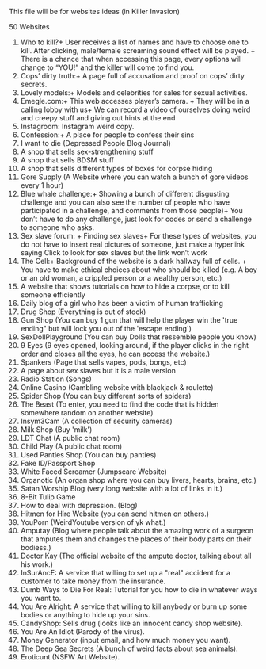 This file will be for websites ideas (in Killer Invasion)

50 Websites

1. Who to kill?+ User receives a list of names and have to choose one to kill. After clicking, male/female screaming sound effect will be played. + There is a chance that when accessing this page, every options will change to “YOU!” and the killer will come to find you.
2. Cops’ dirty truth:+ A page full of accusation and proof on cops’ dirty secrets.
3. Lovely models:+ Models and celebrities for sales for sexual activities.
4. Emegle.com:+ This web accesses player’s camera. + They will be in a calling lobby with us+ We can record a video of ourselves doing weird and creepy stuff and giving out hints at the end
5. Instagroom: Instagram weird copy.
6. Confession:+ A place for people to confess their sins
7. I want to die (Depressed People Blog Journal)
8. A shop that sells sex-strengthening stuff
9. A shop that sells BDSM stuff
10. A shop that sells different types of boxes for corpse hiding
11. Gore Supply (A Website where you can watch a bunch of gore videos every 1 hour)
12. Blue whale challenge:+ Showing a bunch of different disgusting challenge and you can also see the number of people who have participated in a challenge, and  comments from those people)+ You don’t have to do any challenge, just look for codes or send a challenge to someone who asks.
13. Sex slave forum: + Finding sex slaves+ For these types of websites, you do not have to insert real pictures of someone, just make a hyperlink saying Click to look for sex slaves but the link won’t work
14. The Cell:+ Background of the website is a dark hallway full of cells. + You have to make ethical choices about who should be killed (e.g. A boy or an old woman, a crippled person or a wealthy person, etc.)
15. A website that shows tutorials on how to hide a corpse, or to kill someone efficiently
16. Daily blog of a girl who has been a victim of human trafficking
17. Drug Shop (Everything is out of stock)
18. Gun Shop (You can buy 1 gun that will help the player win the 'true ending" but will lock you out of the 'escape ending')
19. SexDollPlayground (You can buy Dolls that ressemble people you know)
20. 9 Eyes (9 eyes opened, looking around, if the player clicks in the right order and closes all the eyes, he can access the website.)
21. Spankers (Page that sells vapes, pods, bongs, etc)
22. A page about sex slaves but it is a male version
23. Radio Station (Songs)
24. Online Casino (Gambling website with blackjack & roulette)
25. Spider Shop (You can buy different sorts of spiders)
26. The Beast (To enter, you need to find the code that is hidden somewhere random on another website)
27. Insym3Cam (A collection of security cameras)
28. Milk Shop (Buy 'milk')
29. LDT Chat (A public chat room)
30. Child Play (A public chat room)
31. Used Panties Shop (You can buy panties)
32. Fake ID/Passport Shop
33. White Faced Screamer (Jumpscare Website)
34. Organotic (An organ shop where you can buy livers, hearts, brains, etc.)
35. Satan Worship Blog (very long website with a lot of links in it.)
36. 8-Bit Tulip Game
37. How to deal with depression. (Blog)
38. Hitmen for Hire Website (you can send hitmen on others.)
39. YouPorn (WeirdYoutube version of yk what.)
40. Amputay (Blog where people talk about the amazing work of a surgeon that amputes them and changes the places of their body parts on their bodiess.)
41. Doctor Kay (The official website of the ampute doctor, talking about all his work.)
42. InSurAncE: A service that willing to set up a "real" accident for a customer to take money from the insurance.
43. Dumb Ways to Die For Real: Tutorial for you how to die in whatever ways you want to.
44. You Are Alright: A service that willing to kill anybody or burn up some bodies or anything to hide up your sins.
45. CandyShop: Sells drug (looks like an innocent candy shop website).
46. You Are An Idiot (Parody of the virus).
47. Money Generator (input email, and how much money you want).
48. The Deep Sea Secrets (A bunch of weird facts about sea animals).
49. Eroticunt (NSFW Art Website).


    
  
